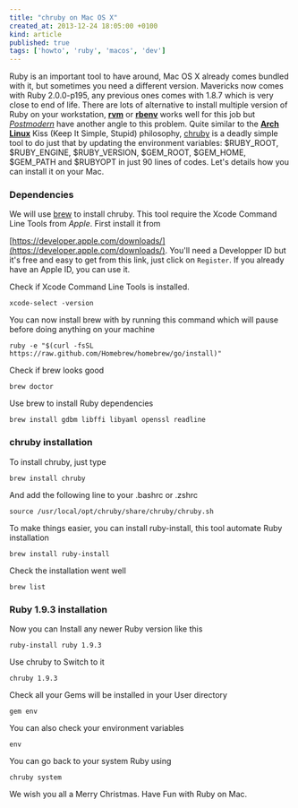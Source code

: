 ```yaml
---
title: "chruby on Mac OS X"
created_at: 2013-12-24 18:05:00 +0100
kind: article
published: true
tags: ['howto', 'ruby', 'macos', 'dev']
---
```


Ruby is an important tool to have around, Mac OS X already comes bundled with it, but sometimes you need a different version. Mavericks now comes with Ruby 2.0.0-p195, any previous ones comes with 1.8.7 which is very close to end of life. There are lots of alternative to install multiple version of Ruby on your workstation, **[rvm](https://rvm.io/)** or **[rbenv](https://github.com/sstephenson/rbenv)** works well for this job but *[Postmodern](http://postmodern.github.io/)* have another angle to this problem. Quite similar to the **[Arch Linux](https://wiki.archlinux.org/index.php/The_Arch_Way)** Kiss (Keep It Simple, Stupid) philosophy, [chruby](https://github.com/postmodern/chruby) is a deadly simple tool to do just that by updating the environment variables: $RUBY_ROOT, $RUBY_ENGINE, $RUBY_VERSION, $GEM_ROOT, $GEM_HOME, $GEM_PATH and $RUBYOPT in just 90 lines of codes. Let's details how you can install it on your Mac.

<!-- more -->

### Dependencies

We will use [brew](http://brew.sh/) to install chruby. This tool require the Xcode Command Line Tools from *Apple*. First install it from

[https://developer.apple.com/downloads/](https://developer.apple.com/downloads/). You'll need a Developper ID but it's free and easy to get from this link, just click on `Register`. If you already have an Apple ID, you can use it.

Check if Xcode Command Line Tools is installed.

	xcode-select -version

You can now install brew with by running this command which will pause before doing anything on your machine

	ruby -e "$(curl -fsSL https://raw.github.com/Homebrew/homebrew/go/install)"

Check if brew looks good

	brew doctor

Use brew to install Ruby dependencies

	brew install gdbm libffi libyaml openssl readline

### chruby installation

To install chruby, just type

	brew install chruby

And add the following line to your .bashrc or .zshrc

	source /usr/local/opt/chruby/share/chruby/chruby.sh

To make things easier, you can install ruby-install, this tool automate Ruby installation

	brew install ruby-install

Check the installation went well 

	brew list

### Ruby 1.9.3 installation

Now you can Install any newer Ruby version like this

	ruby-install ruby 1.9.3

Use chruby to Switch to it

	chruby 1.9.3

Check all your Gems will be installed in your User directory

	gem env

You can also check your environment variables

	env

You can go back to your system Ruby using

	chruby system

We wish you all a Merry Christmas. Have Fun with Ruby on Mac.